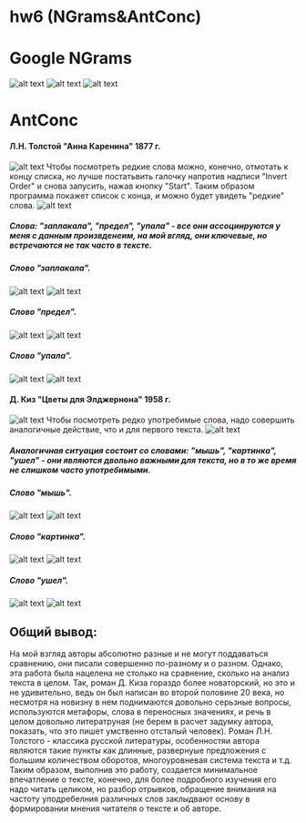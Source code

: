 # hw6 (NGrams&AntConc)
# Google NGrams
![alt text](https://github.com/nbugelskaya/hw6/blob/master/due_to_the.png)
![alt text](https://github.com/nbugelskaya/hw6/blob/master/nose.png)
![alt text](https://github.com/nbugelskaya/hw6/blob/master/US_GB.png)
# AntConc
#### Л.Н. Толстой "Анна Каренина" 1877 г.
![alt text](https://github.com/nbugelskaya/hw6/blob/master/частые_слова.png)
Чтобы посмотреть редкие слова можно, конечно, отмотать к концу списка, но лучше постатьвить галочку напротив надписи "Invert Order" и снова запусить, нажав кнопку "Start". Таким образом программа покажет список с конца, и можно будет увидеть "редкие" слова.
![alt text](https://github.com/nbugelskaya/hw6/blob/master/редкие_слова.png)

##### Слова: "заплакала", "предел", "упала" - все они ассоциируются у меня с данным произвденеим, на мой вгляд, они ключевые, но встречаются не так часто в тексте. 
##### Слово "заплакала".
![alt text](https://github.com/nbugelskaya/hw6/blob/master/заплакала1.png)
![alt text](https://github.com/nbugelskaya/hw6/blob/master/заплакала2.png)
##### Слово "предел".
![alt text](https://github.com/nbugelskaya/hw6/blob/master/предел1.png)
![alt text](https://github.com/nbugelskaya/hw6/blob/master/предел2.png)
##### Слово "упала".
![alt text](https://github.com/nbugelskaya/hw6/blob/master/упала1.png)
![alt text](https://github.com/nbugelskaya/hw6/blob/master/упала2.png)

#### Д. Киз "Цветы для Элджернона" 1958 г.
![alt text](https://github.com/nbugelskaya/hw6/blob/master/эл_частые_слова.png)
Чтобы посмотреть редко употребимые слова, надо совершить аналогичные действие, что и для первого текста. 
![alt text](https://github.com/nbugelskaya/hw6/blob/master/эл_редкие_слова.png)
##### Аналогичная ситуация состоит со словами: "мышь", "картинка", "ушел" - они являются двольно важными для текста, но в то же время не слишком часто употребимыми. 
##### Слово "мышь".
![alt text](https://github.com/nbugelskaya/hw6/blob/master/эл_мышь1.png)
![alt text](https://github.com/nbugelskaya/hw6/blob/master/эл_мышь2.png)
##### Слово "картинка".
![alt text](https://github.com/nbugelskaya/hw6/blob/master/эл_картинка1.png)
![alt text](https://github.com/nbugelskaya/hw6/blob/master/эл_картинка2.png)
##### Слово "ушел".
![alt text](https://github.com/nbugelskaya/hw6/blob/master/эл_ушел1.png)
![alt text](https://github.com/nbugelskaya/hw6/blob/master/эл_ушел2.png)

## Общий вывод: 
На мой взгляд авторы абсолютно разные и не могут поддаваться сравнению, они писали совершенно по-разному и о разном. Однако, эта работа была нацелена не столько на сравнение, сколько на анализ текста в целом. Так, роман Д. Киза гораздо более новаторский, но это и не удивительно, ведь он был написан во второй половине 20 века, но несмотря на новизну в нем поднимаются довольно серьзные вопросы, используются метафоры, слова в переносных значениях, и речь в целом довольно литератруная (не берем в расчет задумку автора, показать, что это пишет умственно отсталый человек). Роман Л.Н. Толстого - классика русской литературы, особенностяи автора являются такие пункты как длинные, развернуые предложения с большим количеством оборотов, многоуровневая система текста и т.д. Таким образом, выполнив это работу, создается минимальное впечатление о тексте, конечно, для более подробного изучения его надо читать целиком, но разбор отрывков, обращение внимания на частоту уподребелния различных слов заклыдвают основу в формировании мнения читателя о тексте и об авторе. 
